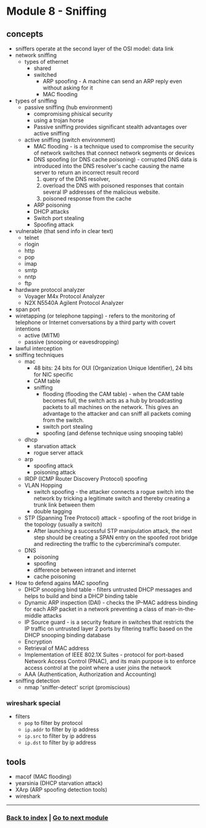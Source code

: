 # Module 8 - Sniffing

## concepts
- sniffers operate at the second layer of the OSI model: data link
- network sniffing
    - types of ethernet
        - shared
        - switched
            - ARP spoofing - A machine can send an ARP reply even without asking for it
            - MAC flooding
- types of sniffing
    - passive sniffing (hub environment)
        - compromising phisical security
        - using a trojan horse
        - Passive sniffing provides significant stealth advantages over active sniffing
    - active sniffing (switch environment)
        - MAC flooding - is a technique used to compromise the security of network switches that connect network segments or devices
        - DNS spoofing (or DNS cache poisoning) - corrupted DNS data is introduced into the DNS resolver's cache causing the name server to return an incorrect result record
            1. query of the DNS resolver,
            2. overload the DNS with poisoned responses that contain several IP addresses of the malicious website. 
            3. poisoned response from the cache
        - ARP poisoning 
        - DHCP attacks 
        - Switch port stealing 
        - Spoofing attack
- vulnerable (that send info in clear text)
    - telnet
    - rlogin
    - http
    - pop
    - imap
    - smtp
    - nntp
    - ftp
- hardware protocol analyzer
    - Voyager M4x Protocol Analyzer 
    - N2X N5540A Agilent Protocol Analyzer
- span port
- wiretapping (or telephone tapping) - refers to the monitoring of telephone or Internet conversations by a third party with covert intentions
    - active (MITM)
    - passive (snooping or eavesdropping)
- lawful interception
- sniffing techniques
    - mac 
        - 48 bits: 24 bits for OUI (Organization Unique Identifier), 24 bits for NIC specific
        - CAM table
        - sniffing
            - flooding (flooding the CAM table) - when the CAM table becomes full, the switch acts as a hub by broadcasting packets to all machines on the network. This gives an advantage to the attacker and can sniff all packets coming from the switch.
            - switch port stealing
            - spoofing (and defense technique using snooping table)
    - dhcp
        - starvation attack
        - rogue server attack
    - arp
        - spoofing attack
        - poisoning attack
    - IRDP (ICMP Router Discovery Protocol) spoofing 
    - VLAN Hopping
        - switch spoofing - the attacker connects a rogue switch into the network by tricking a legitimate switch and thereby creating a trunk link between them
        - double tagging
    - STP (Spanning Tree Protocol) attack - spoofing of the root bridge in the topology (usually a switch)
        - After launching a successful STP manipulation attack, the next step should be creating a SPAN entry on the spoofed root bridge and redirecting the traffic to the cybercriminal’s computer.
    - DNS
        - poisoning
        - spoofing
        - difference between intranet and internet
        - cache poisoning
- How to defend agains MAC spoofing
    - DHCP snooping bind table - filters untrusted DHCP messages and helps to build and bind a DHCP binding table
    - Dynamic ARP inspection (DAI) - checks the IP–MAC address binding for each ARP packet in a network preventing a class of man-in-the-middle attacks
    - IP Source guard - is a security feature in switches that restricts the IP traffic on untrusted layer 2 ports by filtering traffic based on the DHCP snooping binding database
    - Encryption
    - Retrieval of MAC address
    - Implementation of IEEE 802.1X Suites - protocol for port-based Network Access Control (PNAC), and its main purpose is to enforce access control at the point where a user joins the network
    - AAA (Authentication, Authorization and Accounting)
- sniffing detection
    - nmap 'sniffer-detect' script (promiscious)

### wireshark special
- filters
    - `pop` to filter by protocol
    - `ip.addr` to filter by ip address
    - `ip.src` to filter by ip address
    - `ip.dst` to filter by ip address

## tools
- macof (MAC flooding)
- yearsinia (DHCP starvation attack)
- XArp (ARP spoofing detection tools)
- wireshark

---
### [Back to index](../README.md) | [Go to next module](09.md)